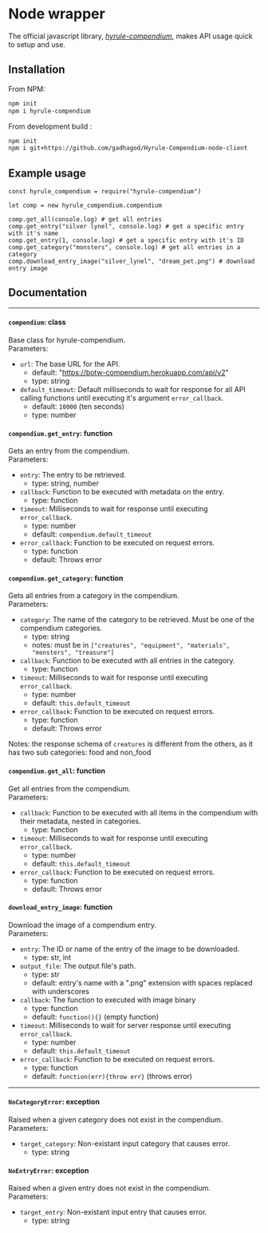 # Node wrapper
The official javascript library, [*hyrule-compendium*](https://github.com/gadhagod/Hyrule-Compendium-node-client), makes API usage quick to setup and use.

## Installation
From NPM:
```bash
npm init
npm i hyrule-compendium
```
From development build :
```bash
npm init
npm i git+https://github.com/gadhagod/Hyrule-Compendium-node-client
```

## Example usage
```node
const hyrule_compendium = require("hyrule-compendium")

let comp = new hyrule_compendium.compendium

comp.get_all(console.log) # get all entries
comp.get_entry("silver lynel", console.log) # get a specific entry with it's name
comp.get_entry(1, console.log) # get a specific entry with it's ID
comp.get_category("monsters", console.log) # get all entries in a category
comp.download_entry_image("silver_lynel", "dream_pet.png") # download entry image
```

## Documentation

***

#### `compendium`: class
Base class for hyrule-compendium.<br>
Parameters:
* `url`: The base URL for the API.
    - default: "https://botw-compendium.herokuapp.com/api/v2"
    - type: string
* `default_timeout`: Default milliseconds to wait for response for all API calling functions until executing it's argument `error_callback`.
    - default: `10000` (ten seconds)
    - type: number

#### `compendium.get_entry`: function
Gets an entry from the compendium.<br>
Parameters:
* `entry`: The entry to be retrieved.
    - type: string, number
* `callback`: Function to be executed with metadata on the entry.
    - type: function
* `timeout`: Milliseconds to wait for response until executing `error_callback`.
    - type: number
    - default: `compendium.default_timeout`
* `error_callback`: Function to be executed on request errors.
    - type: function
    - default: Throws error

#### `compendium.get_category`: function
Gets all entries from a category in the compendium.<br>
Parameters:
* `category`: The name of the category to be retrieved. Must be one of the compendium categories.
    - type: string
    - notes: must be in `["creatures", "equipment", "materials", "monsters", "treasure"]`
* `callback`: Function to be executed with all entries in the category.
    - type: function
* `timeout`: Milliseconds to wait for response until executing `error_callback`.
    - type: number
    - default: `this.default_timeout`
* `error_callback`: Function to be executed on request errors.
    - type: function
    - default: Throws error
<!---->

Notes: the response schema of `creatures` is different from the others, as it has two sub categories: food and non_food

#### `compendium.get_all`: function
Get all entries from the compendium.<br>
Parameters:
* `callback`: Function to be executed with all items in the compendium with their metadata, nested in categories.
    - type: function
* `timeout`: Milliseconds to wait for response until executing `error_callback`.
    - type: number
    - default: `this.default_timeout`
* `error_callback`: Function to be executed on request errors.
    - type: function
    - default: Throws error

#### `download_entry_image`: function
Download the image of a compendium entry.<br>
Parameters:
* `entry`: The ID or name of the entry of the image to be downloaded.
    - type: str, int
* `output_file`: The output file's path.
    - type: str
    - default: entry's name with a ".png" extension with spaces replaced with underscores
* `callback`: The function to executed with image binary
    - type: function
    - default: `function(){}` (empty function)
* `timeout`: Milliseconds to wait for server response until executing `error_callback`.
    - type: number
    - default: `this.default_timeout`
* `error_callback`: Function to be executed on request errors.
    - type: function
    - default: `function(err){throw err}` (throws error)

***

#### `NoCategoryError`: exception
Raised when a given category does not exist in the compendium.<br>
Parameters:
* `target_category`: Non-existant input category that causes error.
    - type: string

#### `NoEntryError`: exception
Raised when a given entry does not exist in the compendium.<br>
Parameters:
* `target_entry`: Non-existant input entry that causes error.
    - type: string